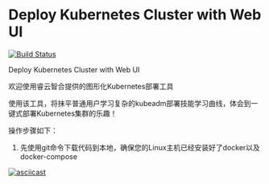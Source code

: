 # Deploy Kubernetes Cluster with Web UI
[![Build Status](https://travis-ci.org/wise2c-devops/playbook.svg?branch=master)](https://travis-ci.org/wise2c-devops/playbook)

Deploy Kubernetes Cluster with Web UI

欢迎使用睿云智合提供的图形化Kubernetes部署工具

使用该工具，将抹平普通用户学习复杂的kubeadm部署技能学习曲线，体会到一键式部署Kubernetes集群的乐趣！

操作步骤如下：

1. 先使用git命令下载代码到本地，确保您的Linux主机已经安装好了docker以及docker-compose

[![asciicast](https://asciinema.org/a/v01ZJ7XFcnxjAoeteiAyTPA5l.png)](https://asciinema.org/a/v01ZJ7XFcnxjAoeteiAyTPA5l)
